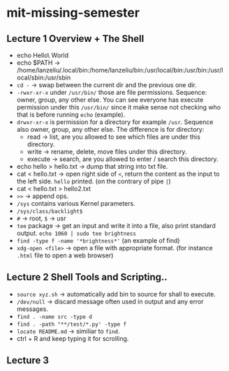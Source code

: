 # mit-missing-semester

## Lecture 1 Overview + The Shell

- echo Hello\ World
- echo $PATH -> /home/lanzeliu/.local/bin:/home/lanzeliu/bin:/usr/local/bin:/usr/bin:/usr/local/sbin:/usr/sbin
- `cd -` -> swap between the current dir and the previous one dir.
- `-rwxr-xr-x` under `/usr/bin/` those are file permissions. Sequence: owner, group, any other else. You can see everyone has execute permission under this `/usr/bin/` since it make sense not checking who that is before running `echo` (example).
- `drwxr-xr-x` is permission for a directory for example `/usr`. Sequence also owner, group, any other else. The difference is for directory: 
    - read -> list, are you allowed to see which files are under this directory.
    - write -> rename, delete, move files under this directory.
    - execute -> search, are you allowed to enter / search this directory.
- echo hello > hello.txt -> dump that string into txt file.
- cat < hello.txt -> open right side of `<`, return the content as the input to the left side. `hello` printed. (on the contrary of pipe `|`)
- cat < hello.txt > hello2.txt
- `>>` -> append ops.
- `/sys` contains various Kernel parameters.
- `/sys/class/backlight$`
- `#` -> root, `$` -> usr
- `tee` package -> get an input and write it into a file, also print standard output. `echo 1060 | sudo tee brightness`
- `find -type f -name '*brightness*'` (an example of find)
- `xdg-open <file>` -> open a file with appropriate format. (for instance `.html` file to open a web browser)

## Lecture 2 Shell Tools and Scripting..

- `source xyz.sh` -> automatically add bin to source for shall to execute.
- `/dev/null` -> discard message often used in output and any error messages.
- `find . -name src -type d`
- `find . -path "**/test/*.py' -type f`
- `locate README.md` -> similiar to `find`.
- ctrl + R and keep typing it for scrolling.

## Lecture 3

